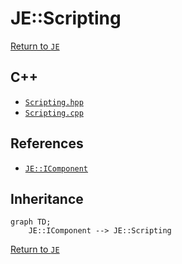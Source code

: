 # JE::Scripting

[Return to `JE`](/docs/je.md)

## C++

- [`Scripting.hpp`](/src/je/Scripting.hpp)
- [`Scripting.cpp`](/src/je/Scripting.cpp)

## References

- [`JE::IComponent`](/docs/je/IComponent.md)

## Inheritance

```mermaid
graph TD;
    JE::IComponent --> JE::Scripting
```

[Return to `JE`](/docs/je.md)